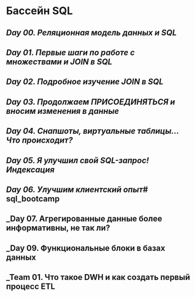 # Бассейн SQL

## _Day 00. Реляционная модель данных и SQL_

## _Day 01. Первые шаги по работе с множествами и JOIN в SQL_

## _Day 02. Подробное изучение JOIN в SQL_

## _Day 03. Продолжаем ПРИСОЕДИНЯТЬСЯ и вносим изменения в данные_

## _Day 04. Снапшоты, виртуальные таблицы… Что происходит?_

## _Day 05. Я улучшил свой SQL-запрос! Индексация_

## _Day 06. Улучшим клиентский опыт_# sql_bootcamp

## _Day 07. Агрегированные данные более информативны, не так ли?

## _Day 09. Функциональные блоки в базах данных

## _Team 01. Что такое DWH и как создать первый процесс ETL